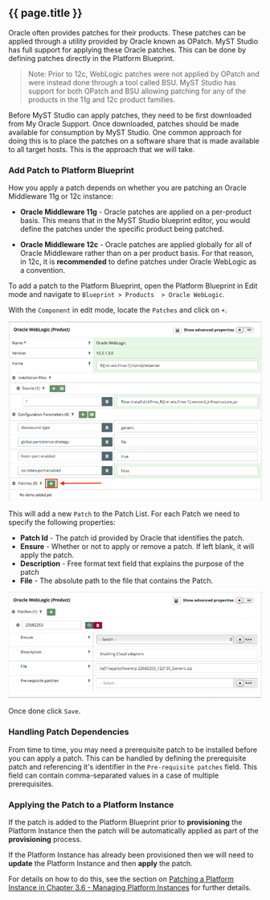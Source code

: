 ## {{ page.title }}

Oracle often provides patches for their products. These patches can be applied through a utility provided by Oracle known as OPatch. MyST Studio has full support for applying these Oracle patches. This can be done by defining patches directly in the Platform Blueprint.

> Note: Prior to 12c, WebLogic patches were not applied by OPatch and were instead done through a tool called BSU. MyST Studio has support for both OPatch and BSU allowing patching for any of the products in the 11g and 12c product families.

Before MyST Studio can apply patches, they need to be first downloaded from My Oracle Support. Once downloaded, patches should be made available for consumption by MyST Studio. One common approach for doing this is to place the patches on a software share that is made available to all target hosts. This is the approach that we will take.

### Add Patch to Platform Blueprint
How you apply a patch depends on whether you are patching an Oracle Middleware 11g or 12c instance:

* **Oracle Middleware 11g** - Oracle patches are applied on a per-product basis. This means that in the MyST Studio blueprint editor, you would define the patches under the specific product being patched.

* **Oracle Middleware 12c** - Oracle patches are applied globally for all of Oracle Middleware rather than on a per product basis. For that reason, in 12c, it is **recommended** to define patches under Oracle WebLogic as a convention.

To add a patch to the Platform Blueprint, open the Platform Blueprint in Edit mode and navigate to `Blueprint > Products  > Oracle WebLogic`.

With the `Component` in edit mode, locate the `Patches` and click on `+`.

![](img/patchAddItem.png)

This will add a new `Patch` to the Patch List. For each Patch we need to specify the following properties:

* **Patch Id** - The patch id provided by Oracle that identifies the patch.
* **Ensure** - Whether or not to apply or remove a patch. If left blank, it will apply the patch.
* **Description** - Free format text field that explains the purpose of the patch
* **File** - The absolute path to the file that contains the Patch.

![](img/patchAddPatch.png)

Once done click `Save`.

### Handling Patch Dependencies

From time to time, you may need a prerequisite patch to be installed before you can apply a patch. This can be handled by defining the prerequisite patch and referencing it's identifier in the `Pre-requisite patches` field. This field can contain comma-separated values in a case of multiple prerequisites.

### Applying the Patch to a Platform Instance
If the patch is added to the Platform Blueprint prior to **provisioning** the Platform Instance then the patch will be automatically applied as part of the **provisioning** process.

If the Platform Instance has already been provisioned then we will need to **update** the Platform Instance and then **apply** the patch. 

For details on how to do this, see the section on [Patching a Platform Instance
 in Chapter 3.6 - Managing Platform Instances](/platform/management/README.md) for further details.
